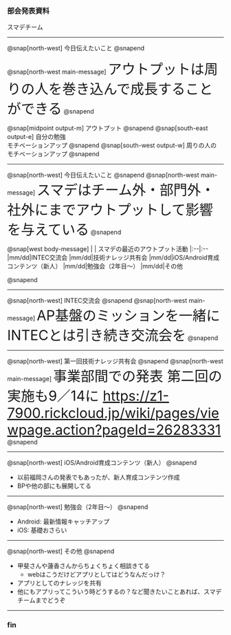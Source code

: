<!-- ---?color=#222222 -->

### 部会発表資料


スマデチーム


---

@snap[north-west]
今日伝えたいこと
@snapend

@snap[north-west main-message]
<span style="font-size: xx-large;">アウトプットは周りの人を巻き込んで成長することができる</span>
@snapend

@snap[midpoint output-m]
アウトプット
@snapend
@snap[south-east output-e]
自分の勉強</br>
モチベーションアップ
@snapend
@snap[south-west output-w]
周りの人の</br>モチベーションアップ
@snapend

---

@snap[north-west]
今日伝えたいこと
@snapend
@snap[north-west main-message]
<span style="font-size: xx-large">スマデはチーム外・部門外・社外にまでアウトプットして影響を与えている</span>
@snapend

@snap[west body-message]
|  | スマデの最近のアウトプット活動
|:--|:--
|mm/dd|INTEC交流会
|mm/dd|技術ナレッジ共有会
|mm/dd|iOS/Android育成コンテンツ（新人）
|mm/dd|勉強会（2年目〜）
|mm/dd|その他

@snapend

---

@snap[north-west]
INTEC交流会
@snapend
@snap[north-west main-message]
<span style="font-size: xx-large">AP基盤のミッションを一緒に
INTECとは引き続き交流会を</span>
@snapend

---

@snap[north-west]
第一回技術ナレッジ共有会
@snapend
@snap[north-west main-message]
<span style="font-size: xx-large">事業部間での発表
第二回の実施も9／14に
  https://z1-7900.rickcloud.jp/wiki/pages/viewpage.action?pageId=26283331</span>
@snapend


---

@snap[north-west]
iOS/Android育成コンテンツ（新人）
@snapend
* 以前福岡さんの発表でもあったが、新人育成コンテンツ作成
* BPや他の部にも展開してる


---

@snap[north-west]
勉強会（2年目〜）
@snapend
* Android: 最新情報キャッチアップ
* iOS: 基礎おさらい

---

@snap[north-west]
その他
@snapend
* 甲斐さんや蓮香さんからちょくちょく相談きてる
  * webはこうだけどアプリとしてはどうなんだっけ？
* アプリとしてのナレッジを共有
* 他にもアプリってこういう時どうするの？など聞きたいことあれば、スマデチームまでどうぞ

---

### fin
